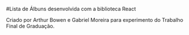 #Lista de Álbuns desenvolvida com a biblioteca React

Criado por Arthur Bowen e Gabriel Moreira para experimento do Trabalho Final de Graduação.
